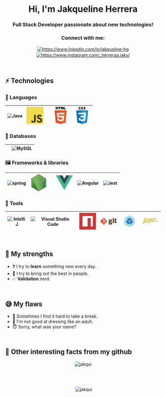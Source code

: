 <h1 align="center">Hi, I'm Jakqueline Herrera</h1>
<h3 align="center">Full Stack Developer passionate about new technologies!</h3>

<h3 align="center">Connect with me:</h3>
<p align="center">
<a href="https://www.linkedin.com/in/jakqueline-hg" target="_blank"><img align="center" src="https://raw.githubusercontent.com/rahuldkjain/github-profile-readme-generator/master/src/images/icons/Social/linked-in-alt.svg" alt="https://www.linkedin.com/in/jakqueline-hg" height="40" width="50" /></a>
<a href="https://www.instagram.com/_herreraa.jaky/" target="_blank"><img align="center" src="https://raw.githubusercontent.com/rahuldkjain/github-profile-readme-generator/master/src/images/icons/Social/instagram.svg" alt="https://www.instagram.com/_herreraa.jaky/" height="40" width="50" /></a>
</p><br>

## ⚡ Technologies

### :speech_balloon: Languages

| <img title="Java" alt="Java" width="55px" src="https://brandslogos.com/wp-content/uploads/images/large/java-logo-1.png"> | <img alt="JavaScript" title="JavaScript" width="55px" src="https://raw.githubusercontent.com/github/explore/master/topics/javascript/javascript.png"> | | <img title="HTML" alt="HTML" width="55px" src="https://raw.githubusercontent.com/github/explore/master/topics/html/html.png"> | <img title="CSS" alt="CSS" width="55px" src="https://raw.githubusercontent.com/github/explore/master/topics/css/css.png"> |
| ----------------------------------------------------------------------------------------------------------------------------------------------------- | ------------------------------------------------------------------------------------------------------------------------------------------------------------------------------------------------- | ----------------------------------------------------------------------------------------------------------------------------- | ------------------------------------------------------------------------------------------------------------------------- | ----------------------------------------------------------------------------------------------------------------------------------------- |

### :floppy_disk: Databases

| | <img title="MySQL" alt="MySQL" width="55px" src="https://yt3.ggpht.com/ytc/AKedOLRpJVGUTtjVE_mf-DouS6NeZVEDVBqdjc1diCIQEg=s900-c-k-c0x00ffffff-no-rj"> |
| ----------------------------------------------------------------------------------------------------------------------------------------- | ------------------------------------------------------------------------------------------------------------------------- |

### 🖼️ Frameworks & libraries

| <img title="spring" alt="spring" width="55px" src="https://cdn.freebiesupply.com/logos/large/2x/spring-3-logo-png-transparent.png"> | <img title="Node.js" alt="Node.js" width="55px" src="https://raw.githubusercontent.com/github/explore/master/topics/nodejs/nodejs.png"> | | <img title="Vue" alt="Vue" width="55px" src="https://raw.githubusercontent.com/github/explore/master/topics/vue/vue.png"> | <img title="Angular" alt="Angular" width="55px" src="https://upload.wikimedia.org/wikipedia/commons/thumb/c/cf/Angular_full_color_logo.svg/512px-Angular_full_color_logo.svg.png?20160527092314"> | <img title="Jest" alt="Jest" width="55px" src="https://seeklogo.com/images/J/jest-logo-F9901EBBF7-seeklogo.com.png"> |
| --------------------------------------------------------------------------------------------------------------------------------------- | --------------------------------------------------------------------------------------------------------------------------------- | -------------------------------------------------------------------------------------------------------------------- | -------------------------------------------------------------------------------------------------------------------- | ------------------------------------------------------------------------------------------------------------------------- | ------------------------------------------------------------------------------------------------------------------------- |

### :wrench: Tools

| <img title="IntelliJ" alt="IntelliJ" width="55px" src="https://upload.wikimedia.org/wikipedia/commons/thumb/9/9c/IntelliJ_IDEA_Icon.svg/1024px-IntelliJ_IDEA_Icon.svg.png"> | <img title="Visual Studio Code" alt="Visual Studio Code" width="55px" src="https://upload.wikimedia.org/wikipedia/commons/thumb/9/9a/Visual_Studio_Code_1.35_icon.svg/768px-Visual_Studio_Code_1.35_icon.svg.png?20210804221519"> | <img title="npm" alt="npm" width="55px" src="https://raw.githubusercontent.com/github/explore/master/topics/npm/npm.png"> | <img title="Git" alt="Git" width="55px" src="https://raw.githubusercontent.com/github/explore/master/topics/git/git.png"> | <img title="Webpack" alt="Webpack" width="55px" src="https://raw.githubusercontent.com/github/explore/master/topics/webpack/webpack.png"> | <img title="Babel" alt="Babel" width="55px" src="https://raw.githubusercontent.com/github/explore/master/topics/babel/babel.png"> |
| --------------------------------------------------------------------------------------------------------------------------------------------------------------------------------------------------------------------------------- | ------------------------------------------------------------------------------------------------------------------------- | ------------------------------------------------------------------------------------------------------------------------- | ------------------------------------------------------------------------------------------------------------------------------------- | ----------------------------------------------------------------------------------------------------------------------------------------- | ----------------------------------------------------------------------------------------------------------------------------------------- |

<br>
  
## :muscle: My strengths
- :question: I try to **learn** something new every day.
- 👥 I try to bring out the best in people.
- ✅ **Validation** nerd.

<br>

## :sweat_smile: My flaws
- 🤯 Sometimes I find it hard to take a break.
- :tshirt: I'm not good at dressing like an adult.
- :innocent: Sorry, what was your name?

<br>

## 🤔 Other interesting facts from my github

<p align="center"><img align="center" src="https://github-readme-stats.vercel.app/api/top-langs?username=jakqui&show_icons=true&locale=en&layout=compact" alt="jakqui" /></p><br><br>

<p align="center">&nbsp;<img align="center" src="https://github-readme-stats.vercel.app/api?username=jakqui&show_icons=true&locale=en" alt="jakqui" /></p>
